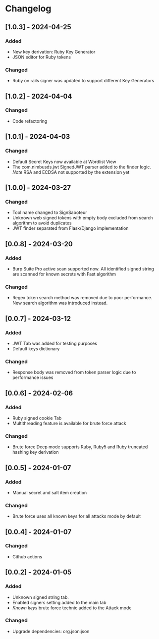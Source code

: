 # Changelog

## [1.0.3] - 2024-04-25

### Added

- New key derivation: Ruby Key Generator
- JSON editor for Ruby tokens

### Changed

- Ruby on rails signer was updated to support different Key Generators

## [1.0.2] - 2024-04-04

### Changed

- Code refactoring

## [1.0.1] - 2024-04-03

### Changed

- Default Secret Keys now available at Wordlist View
- The com.nimbusds.jwt SignedJWT parser added to the finder logic. _Note_ RSA and ECDSA not supported by the extension yet


## [1.0.0] - 2024-03-27

### Changed

- Tool name changed to SignSaboteur
- Unknown web signed tokens with empty body excluded from search algorithm to avoid duplicates
- JWT finder separated from Flask/Django implementation

## [0.0.8] - 2024-03-20

### Added

- Burp Suite Pro active scan supported now. All identified signed string are scanned for known secrets with Fast algorithm

### Changed

- Regex token search method was removed due to poor performance. New search algorithm was introduced instead.

## [0.0.7] - 2024-03-12

### Added

- JWT Tab was added for testing purposes
- Default keys dictionary

### Changed

- Response body was removed from token parser logic due to performance issues

## [0.0.6] - 2024-02-06

### Added

- Ruby signed cookie Tab
- Multithreading feature is available for brute force attack

### Changed

- Brute force Deep mode supports Ruby, Ruby5 and Ruby truncated hashing key derivation

## [0.0.5] - 2024-01-07

### Added

- Manual secret and salt item creation

### Changed

- Brute force uses all known keys for all attacks mode by default

## [0.0.4] - 2024-01-07

### Changed

- Github actions

## [0.0.2] - 2024-01-05

### Added

- Unknown signed string tab.
- Enabled signers setting added to the main tab
- _Known keys_ brute force technic added to the Attack mode

### Changed

- Upgrade dependencies: org.json:json 